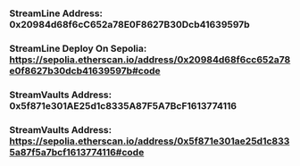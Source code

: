 ### StreamLine Address: 0x20984d68f6cC652a78E0F8627B30Dcb41639597b
### StreamLine Deploy On Sepolia: https://sepolia.etherscan.io/address/0x20984d68f6cc652a78e0f8627b30dcb41639597b#code

### StreamVaults Address: 0x5f871e301AE25d1c8335A87F5A7BcF1613774116
### StreamVaults Address: https://sepolia.etherscan.io/address/0x5f871e301ae25d1c8335a87f5a7bcf1613774116#code
